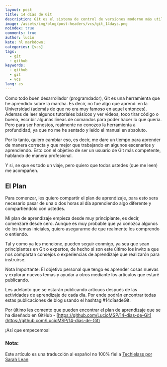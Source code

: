 ```yaml
---
layout: post
title: 14 días de Git
description: Git es el sistema de control de versiones moderno más utilizado del mundo.
image: /assets/img/blog/post-headers/vcs/git_14days.png
noindex: true
comments: true
author: lucio
kate: hl markdown;
categories: [vcs]
tags:
  - git
  - github
keywords:
  - github
  - git
  - vcs
lang: es
---
```


Como todo buen desarrollador (programdador), Git es una herramienta que he aprendido sobre la marcha. Es decir, no fue algo que aprendí en la Universidad (además de que no era muy famoso en aquel entonces). Ademas de leer algunos tutoriales básicos y ver videos, toco tirar código o bueno, escribir algunas líneas de comandos para poder hacer lo que quería. Pero para ser honestos, realmente no conozco la herramienta a profundidad, ya que no me he sentado y leído el manual en absoluto.

Por lo tanto, quiero cambiar eso, es decir, me dare un tiempo para aprender de manera correcta y que mejor que trabajando en algunos escenarios y aprendiendo. Esto con el objetivo de ser un usuario de Git más competente, hablando de manera profesional.

Y si, se que es todo un viaje, pero quiero que todos ustedes (que me leen) me acompañen.

## El Plan
Para comenzar, les quiero compartir el plan de aprendizaje, para esto sera necesario pasar de una o dos horas al día aprendiendo algo diferente y compartiéndolo con ustedes.

Mi plan de aprendizaje empieza desde muy principiante, es decir, comenzaré desde cero. Aunque es muy probable que ya conozca algunos de los temas iniciales, quiero asegurarme de que realmente los comprendo o entiendo.

Tal y como ya les mencione, pueden seguir conmigo, ya sea que sean principiantes en Git o expertos, de hecho si son este último los invito a que nos compartan consejos o experiencias de aprendizaje que realizarón para instruirse.

Nota Importante: El objetivo personal que tengo es aprender cosas nuevas y explorar nuevos temas y ayudar a otros mediante los artículos que estaré publicando.

Les adelanto que se estarán publicando artícuos después de las actividades de aprendizaje de cada día. Por ende podrán encontrar todas estas publicaciones de blog usando el hashtag #14díasdeGit.

Por último les comento que pueden encontrar el plan de aprendizaje que se ha diseñado en GitHub - [https://github.com/LucioMSP/14-dias-de-Git](https://github.com/LucioMSP/14-dias-de-Git)

¡Así que empecemos!

### Nota:
Este artículo es una traducción al español no 100% fiel a [Techielass por Sarah Lean](https://www.techielass.com/14-days-of-git/)